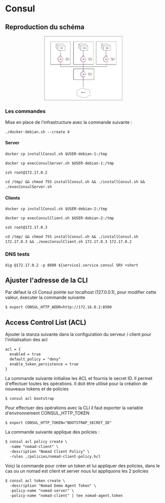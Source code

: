 # Consul

## Reproduction du schéma

<p align="center">
    <img src="ConsulEx.png"
    alt="consulEx"
    width="50%"
    />
</p>

### Les commandes

Mise en place de l'infrastructure avec la commande suivante :

```
./docker-debian.sh --create 4
```

#### Server

```
docker cp installConsul.sh $USER-debian-1:/tmp
```

```
docker cp execConsulServer.sh $USER-debian-1:/tmp
```

```
ssh root@172.17.0.2
```

```
cd /tmp/ && chmod 755 installConsul.sh && ./installConsul.sh && ./execConsulServer.sh
```

#### Clients

```
docker cp installConsul.sh $USER-debian-2:/tmp
```

```
docker cp execConsulClient.sh $USER-debian-2:/tmp
```

```
ssh root@172.17.0.3
```

```
cd /tmp/ && chmod 755 installConsul.sh && ./installConsul.sh 172.17.0.3 && ./execConsulClient.sh 172.17.0.3 172.17.0.2
```

### DNS tests

```
dig @172.17.0.2 -p 8600 ${service}.service.consul SRV +short
```

## Ajuster l'adresse de la CLI

Par défaut la cli Consul pointe sur localhost (127.0.0.1), pour modifier cette valeur, éxecuter la commande suivante

```
$ export CONSUL_HTTP_ADDR=http://172.16.0.2:8500
```

## Access Control List (ACL)

Ajouter la stanza suivante dans la configuration du serveur / client pour l'initialisation des acl

```
acl = {
  enabled = true
  default_policy = "deny"
  enable_token_persistence = true
}
```

La commande suivante initialise les ACL et fournis le secret ID. Il permet d'effectuer toutes les opérations.
Il doit être utilisé pour la création de nouveaux tokens et de policies

```
$ consul acl bootstrap
```

Pour effectuer des opérations avec la CLI il faut exporter la variable d'environnement CONSUL_HTTP_TOKEN

```
$ export CONSUL_HTTP_TOKEN="BOOTSTRAP_SECRET_ID"
```

La commande suivante applique des policies :

```
$ consul acl policy create \
  -name "nomad-client" \
  -description "Nomad Client Policy" \
  -rules ./policies/nomad-client-policy.hcl
```

Voiçi la commande pour créer un token et lui appliquer des policies,
dans le cas ou un nomad est client et server nous lui appliquons les 2 policies

```
$ consul acl token create \
  -description "Nomad Demo Agent Token" \
  -policy-name "nomad-server" \
  -policy-name "nomad-client" | tee nomad-agent.token
```

